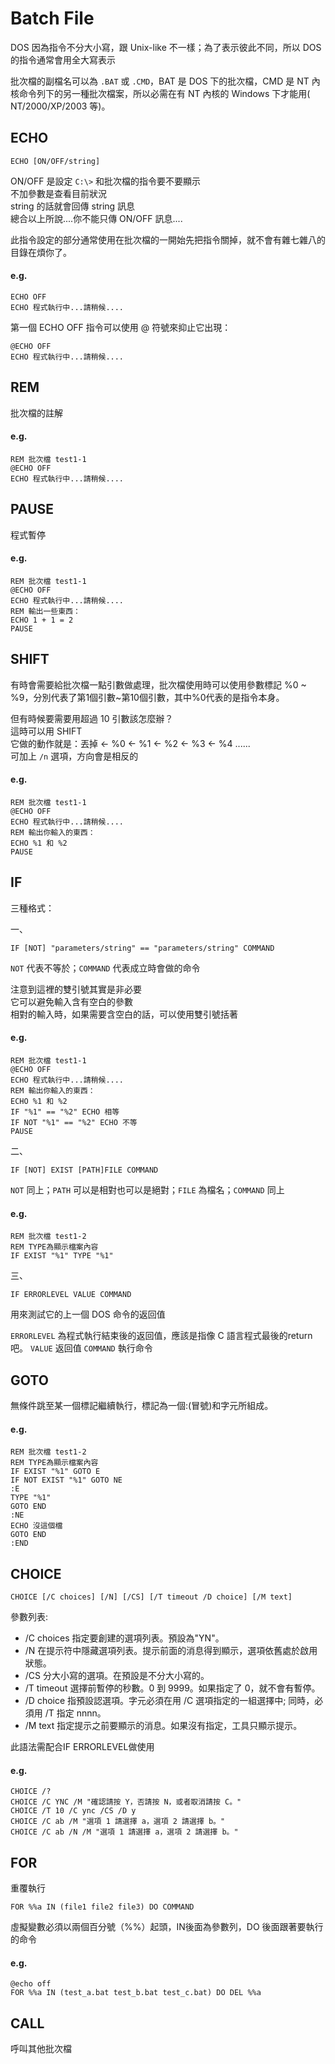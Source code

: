 Batch File
==========

DOS 因為指令不分大小寫，跟 Unix-like 不一樣；為了表示彼此不同，所以 DOS 的指令通常會用全大寫表示

批次檔的副檔名可以為 `.BAT` 或 `.CMD`，BAT 是 DOS 下的批次檔，CMD 是 NT 內核命令列下的另一種批次檔案，所以必需在有 NT 內核的 Windows 下才能用( NT/2000/XP/2003 等)。

ECHO
----

    ECHO [ON/OFF/string]

ON/OFF 是設定 `C:\>` 和批次檔的指令要不要顯示  
不加參數是查看目前狀況  
string 的話就會回傳 string 訊息  
總合以上所說....你不能只傳 ON/OFF 訊息....

此指令設定的部分通常使用在批次檔的一開始先把指令關掉，就不會有雜七雜八的目錄在煩你了。

#### e.g.

```batch
ECHO OFF
ECHO 程式執行中...請稍候....
```

第一個 ECHO OFF 指令可以使用 @ 符號來抑止它出現：

```batch
@ECHO OFF
ECHO 程式執行中...請稍候....
```

REM
---

批次檔的註解

#### e.g.

```batch
REM 批次檔 test1-1
@ECHO OFF
ECHO 程式執行中...請稍候....
```

PAUSE
-----

程式暫停

#### e.g.

```batch
REM 批次檔 test1-1
@ECHO OFF
ECHO 程式執行中...請稍候....
REM 輸出一些東西：
ECHO 1 + 1 = 2
PAUSE
```

SHIFT
-----

有時會需要給批次檔一點引數做處理，批次檔使用時可以使用參數標記 %0 ~ %9，分別代表了第1個引數~第10個引數，其中%0代表的是指令本身。

但有時候要需要用超過 10 引數該怎麼辦？  
這時可以用 SHIFT  
它做的動作就是：丟掉 ← %0 ← %1 ← %2 ← %3 ← %4 ......  
可加上 `/n` 選項，方向會是相反的

#### e.g.

```batch
REM 批次檔 test1-1
@ECHO OFF
ECHO 程式執行中...請稍候....
REM 輸出你輸入的東西：
ECHO %1 和 %2
PAUSE
```

IF
---

三種格式：

一、

    IF [NOT] "parameters/string" == "parameters/string" COMMAND

`NOT` 代表不等於；`COMMAND` 代表成立時會做的命令

注意到這裡的雙引號其實是非必要  
它可以避免輸入含有空白的參數  
相對的輸入時，如果需要含空白的話，可以使用雙引號括著

#### e.g.

```batch
REM 批次檔 test1-1
@ECHO OFF
ECHO 程式執行中...請稍候....
REM 輸出你輸入的東西：
ECHO %1 和 %2
IF "%1" == "%2" ECHO 相等
IF NOT "%1" == "%2" ECHO 不等
PAUSE
```

二、

    IF [NOT] EXIST [PATH]FILE COMMAND

`NOT` 同上；`PATH` 可以是相對也可以是絕對；`FILE` 為檔名；`COMMAND` 同上

#### e.g.

```batch
REM 批次檔 test1-2
REM TYPE為顯示檔案內容
IF EXIST "%1" TYPE "%1"
```

三、

    IF ERRORLEVEL VALUE COMMAND

用來測試它的上一個 DOS 命令的返回值

`ERRORLEVEL` 為程式執行結束後的返回值，應該是指像 C 語言程式最後的return吧。
`VALUE` 返回值 
`COMMAND` 執行命令

GOTO
----

無條件跳至某一個標記繼續執行，標記為一個:(冒號)和字元所組成。

#### e.g.

```batch
REM 批次檔 test1-2
REM TYPE為顯示檔案內容
IF EXIST "%1" GOTO E
IF NOT EXIST "%1" GOTO NE
:E
TYPE "%1"
GOTO END
:NE
ECHO 沒這個檔
GOTO END
:END
```

CHOICE
------

    CHOICE [/C choices] [/N] [/CS] [/T timeout /D choice] [/M text]

參數列表: 

* /C choices 指定要創建的選項列表。預設為"YN"。
* /N 在提示符中隱藏選項列表。提示前面的消息得到顯示，選項依舊處於啟用狀態。
* /CS 分大小寫的選項。在預設是不分大小寫的。
* /T timeout 選擇前暫停的秒數。0 到 9999。如果指定了 0，就不會有暫停。
* /D choice 指預設認選項。字元必須在用 /C 選項指定的一組選擇中; 同時，必須用 /T 指定 nnnn。
* /M text 指定提示之前要顯示的消息。如果沒有指定，工具只顯示提示。

此語法需配合IF ERRORLEVEL做使用

#### e.g.

```batch
CHOICE /? 
CHOICE /C YNC /M "確認請按 Y，否請按 N，或者取消請按 C。" 
CHOICE /T 10 /C ync /CS /D y 
CHOICE /C ab /M "選項 1 請選擇 a，選項 2 請選擇 b。" 
CHOICE /C ab /N /M "選項 1 請選擇 a，選項 2 請選擇 b。"
```

FOR
---

重覆執行

    FOR %%a IN (file1 file2 file3) DO COMMAND

虛擬變數必須以兩個百分號（%%）起頭，IN後面為參數列，DO 後面跟著要執行的命令

#### e.g.

```batch
@echo off
FOR %%a IN (test_a.bat test_b.bat test_c.bat) DO DEL %%a
```

CALL
----

呼叫其他批次檔
